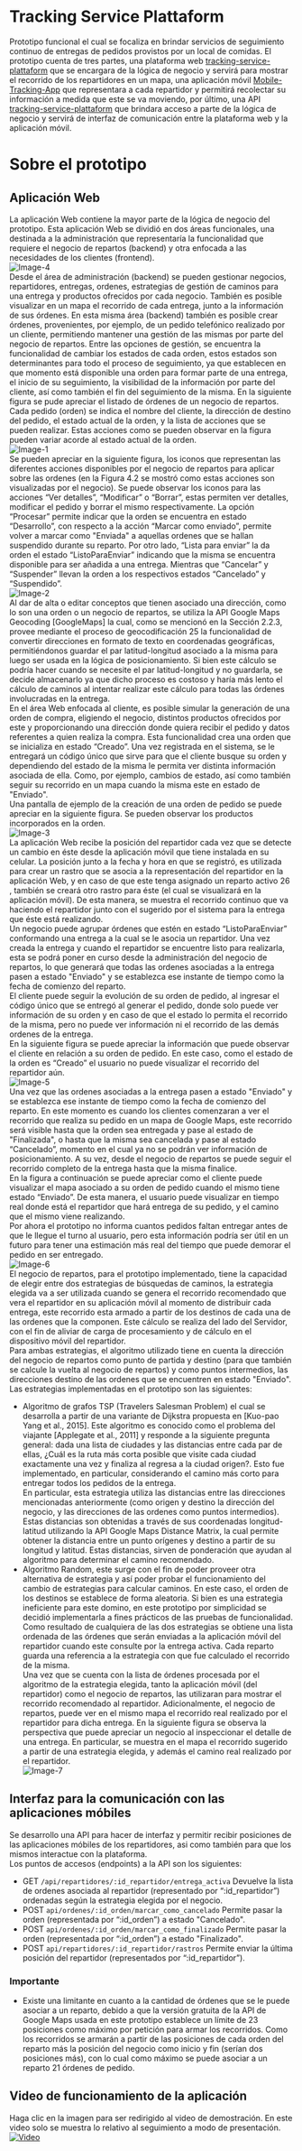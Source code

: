 # Tracking Service Plattaform
Prototipo funcional el cual se focaliza en brindar servicios de seguimiento continuo de entregas de pedidos provistos por un local de comidas. El prototipo cuenta de tres partes,
una plataforma web [tracking-service-plattaform](https://github.com/cunib/tracking-service-plattaform) que se encargara de la lógica de negocio y servirá para mostrar el recorrido de los repartidores en un mapa, una aplicación móvil [Mobile-Tracking-App](https://github.com/marianoiglesiasmarchese/Mobile-Tracking-App) que representara a cada repartidor y permitirá recolectar su información a medida que este se va moviendo, por último, una API [tracking-service-plattaform](https://github.com/cunib/tracking-service-plattaform) que brindara acceso a parte de la lógica de negocio y servirá de interfaz de comunicación entre la plataforma web y la aplicación móvil.
# Sobre el prototipo
## Aplicación Web
La aplicación Web contiene la mayor parte de la lógica de negocio del prototipo. Esta aplicación Web se dividió en dos áreas funcionales, una destinada a la administración que representaría la
funcionalidad que requiere el negocio de repartos (backend) y otra enfocada a las necesidades de los clientes (frontend).  
![Image-4](https://github.com/cunib/tracking-service-plattaform/blob/master/public/readme_images/image-4.png)  
Desde el área de administración (backend) se pueden gestionar negocios, repartidores, entregas, ordenes, estrategias de gestión de caminos para una entrega y productos ofrecidos por cada negocio. También es posible visualizar en un mapa el recorrido de cada entrega, junto a la información de sus órdenes.
En esta misma área (backend) también es posible crear órdenes, provenientes, por ejemplo, de un pedido telefónico realizado por un cliente, permitiendo mantener una gestión de las mismas por parte del negocio de repartos. Entre las opciones de gestión, se encuentra la funcionalidad de cambiar los estados de cada orden, estos estados son determinantes para todo el proceso de seguimiento, ya que establecen en que momento está disponible una orden para formar parte de una entrega, el inicio de su seguimiento, la visibilidad de la información por parte del cliente, así como también el fin del seguimiento de la misma.
En la siguiente figura se pude apreciar el listado de órdenes de un negocio de repartos. Cada pedido (orden) se indica el nombre del cliente, la dirección de destino del pedido, el estado actual de la orden, y la lista de acciones que se pueden realizar. Estas acciones como se pueden observar en la figura pueden variar acorde al estado actual de la orden.  
![Image-1](https://github.com/cunib/tracking-service-plattaform/blob/master/public/readme_images/image-1.png)  
Se pueden apreciar en la siguiente figura, los iconos que representan las diferentes acciones disponibles por el negocio de repartos para aplicar sobre las ordenes (en la Figura 4.2 se mostró como estas acciones son visualizadas por el negocio). Se puede observar los iconos para las acciones “Ver detalles”, “Modificar” o “Borrar”, estas permiten ver detalles, modificar el pedido y borrar el mismo respectivamente. La opción “Procesar” permite indicar que la orden se encuentra en estado “Desarrollo”, con respecto a la acción “Marcar como enviado”, permite volver a marcar como "Enviada" a aquellas ordenes que se hallan suspendido durante su reparto. Por otro lado, “Lista para enviar” la da orden el estado “ListoParaEnviar” indicando que la misma se encuentra disponible para ser añadida a una entrega. Mientras que “Cancelar” y “Suspender” llevan la orden a los respectivos estados “Cancelado” y “Suspendido”.  
![Image-2](https://github.com/cunib/tracking-service-plattaform/blob/master/public/readme_images/image-2.png)  
Al dar de alta o editar conceptos que tienen asociado una dirección, como lo son una orden o un negocio de repartos, se utiliza la API Google Maps Geocoding [GoogleMaps] la cual, como se mencionó en la Sección 2.2.3, provee mediante el proceso de geocodificación 25 la funcionalidad de convertir direcciones en formato de texto en coordenadas geográficas, permitiéndonos guardar el par latitud-longitud asociado a la misma para luego ser usada en la lógica de posicionamiento. Si bien este cálculo se podría hacer cuando se necesite el par latitud-longitud y no guardarla, se decide almacenarlo ya que dicho proceso es costoso y haría más lento el cálculo de caminos al intentar realizar este cálculo para todas las órdenes involucradas en la entrega.  
En el área Web enfocada al cliente, es posible simular la generación de una orden de compra, eligiendo el negocio, distintos productos ofrecidos por este y proporcionando una dirección donde quiera recibir el pedido y datos referentes a quien realiza la compra. Esta funcionalidad crea una orden que se inicializa en estado “Creado”. Una vez registrada en el sistema, se le entregará un código único que sirve para que el cliente busque su orden y dependiendo del estado de la misma le permita ver distinta información asociada de ella. Como, por ejemplo, cambios de estado, así como también seguir su recorrido en un mapa cuando la misma este en estado de "Enviado".  
Una pantalla de ejemplo de la creación de una orden de pedido se puede apreciar en la siguiente figura. Se pueden observar los productos incorporados en la orden.  
![Image-3](https://github.com/cunib/tracking-service-plattaform/blob/master/public/readme_images/image-3.png)  
La aplicación Web recibe la posición del repartidor cada vez que se detecte un cambio en éste desde la aplicación móvil que tiene instalada en su celular. La posición junto a la fecha y hora en que se registró, es utilizada para crear un rastro que se asocia a la representación del repartidor en la aplicación Web, y en caso de que este tenga asignado un reparto activo 26 , también se creará otro rastro para éste (el cual se visualizará en la aplicación móvil). De esta manera, se muestra el recorrido continuo que va haciendo el repartidor junto con el sugerido por el sistema para la entrega que éste está realizando.  
Un negocio puede agrupar órdenes que estén en estado “ListoParaEnviar” conformando una entrega a la cual se le asocia un repartidor. Una vez creada la entrega y cuando el repartidor se encuentre listo para realizarla, esta se podrá poner en curso desde la administración del negocio de repartos, lo que generará que todas las ordenes asociadas a
la entrega pasen a estado "Enviado" y se establezca ese instante de tiempo como la fecha
de comienzo del reparto.  
El cliente puede seguir la evolución de su orden de pedido, al ingresar el código único que se entregó al generar el pedido, donde solo puede ver información de su orden y en caso de que el estado lo permita el recorrido de la misma, pero no puede ver información ni el recorrido de las demás ordenes de la entrega.  
En la siguiente figura se puede apreciar la información que puede observar el cliente en relación a su orden de pedido. En este caso, como el estado de la orden es “Creado” el usuario no puede visualizar el recorrido del repartidor aún.  
![Image-5](https://github.com/cunib/tracking-service-plattaform/blob/master/public/readme_images/image-5.png)  
Una vez que las ordenes asociadas a la entrega pasen a estado "Enviado" y se establezca ese instante de tiempo como la fecha de comienzo del reparto. En este momento es cuando los clientes comenzaran a ver el recorrido que realiza su pedido en un mapa de Google Maps, este recorrido será visible hasta que la orden sea entregada y pase al estado de "Finalizada", o hasta que la misma sea cancelada y pase al estado “Cancelado”, momento en el cual ya no se podrán ver información de posicionamiento. A su vez, desde el negocio de repartos se puede seguir el recorrido completo de la entrega hasta que la misma finalice.  
En la figura a continuación se puede apreciar como el cliente puede visualizar el mapa asociado a su orden de pedido cuando el mismo tiene estado “Enviado”. De esta manera, el usuario puede visualizar en tiempo real donde está el repartidor que hará entrega de su pedido, y el camino que el mismo viene realizando.  
Por ahora el prototipo no informa cuantos pedidos faltan entregar antes de que le llegue el turno al usuario, pero esta información podría ser útil en un futuro para tener una estimación más real del tiempo que puede demorar el pedido en ser entregado.  
![Image-6](https://github.com/cunib/tracking-service-plattaform/blob/master/public/readme_images/image-6.png)  
El negocio de repartos, para el prototipo implementado, tiene la capacidad de elegir entre dos estrategias de búsquedas de caminos, la estrategia elegida va a ser utilizada cuando se genera el recorrido recomendado que vera el repartidor en su aplicación móvil al momento de distribuir cada entrega, este recorrido esta armado a partir de los destinos de cada una de las ordenes que la componen. Este cálculo se realiza del lado del Servidor, con el fin de aliviar de carga de procesamiento y de cálculo en el dispositivo móvil del repartidor.  
Para ambas estrategias, el algoritmo utilizado tiene en cuenta la dirección del negocio de repartos como punto de partida y destino (para que también se calcule la vuelta al negocio de repartos) y como puntos intermedios, las direcciones destino de las ordenes que se encuentren en estado "Enviado".  
Las estrategias implementadas en el prototipo son las siguientes:  
* Algoritmo de grafos TSP (Travelers Salesman Problem) el cual se desarrolla a partir de una variante de Dijkstra propuesta en [Kuo-pao Yang et al., 2015]. Este algoritmo es conocido como el problema del viajante [Applegate et al., 2011] y responde a la siguiente pregunta general: dada una lista de ciudades y las distancias entre cada par de ellas, ¿Cuál es la ruta más corta posible que visite cada ciudad exactamente una vez y finaliza al regresa a la ciudad origen?. Esto fue implementado, en particular, considerando el camino más corto para entregar todos los pedidos de la entrega.  
En particular, esta estrategia utiliza las distancias entre las direcciones mencionadas anteriormente (como origen y destino la dirección del negocio, y las direcciones de las ordenes como puntos intermedios). Estas distancias son obtenidas a través de sus coordenadas longitud-latitud utilizando la API Google Maps Distance Matrix, la cual permite obtener la distancia entre un punto orígenes y destino a partir de su longitud y latitud. Estas distancias, sirven de ponderación que ayudan al algoritmo para determinar el camino recomendado.  
* Algoritmo Random, este surge con el fin de poder proveer otra alternativa de estrategia y así poder probar el funcionamiento del cambio de estrategias para calcular caminos. En este caso, el orden de los destinos se establece de forma aleatoria. Si bien es una estrategia ineficiente para este domino, en este prototipo por simplicidad se decidió implementarla a fines prácticos de las pruebas de funcionalidad.  
Como resultado de cualquiera de las dos estrategias se obtiene una lista ordenada de las órdenes que serán enviadas a la aplicación móvil del repartidor cuando este consulte por la entrega activa. Cada reparto guarda una referencia a la estrategia con que fue calculado el recorrido de la misma.  
Una vez que se cuenta con la lista de órdenes procesada por el algoritmo de la estrategia elegida, tanto la aplicación móvil (del repartidor) como el negocio de repartos, las utilizaran para mostrar el recorrido recomendado al repartidor. Adicionalmente, el negocio de repartos, puede ver en el mismo mapa el recorrido real realizado por el repartidor para dicha entrega. En la siguiente figura se observa la perspectiva que puede apreciar un negocio al inspeccionar el detalle de una entrega. En particular, se muestra en el mapa el recorrido sugerido a partir de una estrategia elegida, y además el camino real realizado por el repartidor.  
![Image-7](https://github.com/cunib/tracking-service-plattaform/blob/master/public/readme_images/image-7.png)  
## Interfaz para la comunicación con las aplicaciones móbiles
Se desarrollo una API para hacer de interfaz y permitir recibir posiciones de las aplicaciones móbiles de los repartidores, asi como también para que los mismos interactue con la plataforma.  
Los puntos de accesos (endpoints) a la API son los siguientes:
* GET `/api/repartidores/:id_repartidor/entrega_activa` Devuelve la lista de ordenes asociada al repartidor (representado por “:id_repartidor”) ordenadas según la estrategia elegida por el negocio.  
* POST `api/ordenes/:id_orden/marcar_como_cancelado` Permite pasar la orden (representada por “:id_orden”) a estado "Cancelado".  
* POST `api/ordenes/:id_orden/marcar_como_finalizado` Permite pasar la orden (representada por “:id_orden”) a estado "Finalizado".  
* POST `api/repartidores/:id_repartidor/rastros` Permite enviar la última posición del repartidor (representados por “:id_repartidor”).  
### Importante
* Existe una limitante en cuanto a la cantidad de órdenes que se le puede asociar a un reparto, debido a que la versión gratuita de la API de Google Maps usada en este prototipo establece un límite de 23 posiciones como máximo por petición para armar los recorridos. Como los recorridos se armarán a partir de las posiciones de cada orden del reparto más la posición del negocio como inicio y fin (serían dos posiciones más), con lo cual como máximo se puede asociar a un reparto 21 órdenes de pedido.  
## Video de funcionamiento de la aplicación
Haga clic en la imagen para ser redirigido al video de demostración. En este video solo se muestra lo relativo al seguimiento a modo de presentación.  
[![Video](https://github.com/cunib/tracking-service-plattaform/blob/master/public/readme_images/video.png)](https://youtu.be/k605ZOemvG8)
